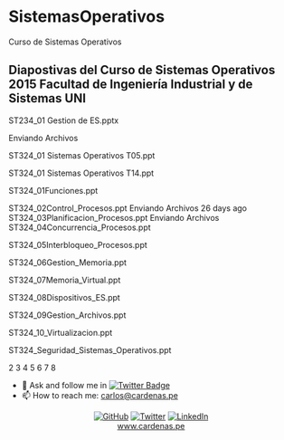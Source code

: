 # SistemasOperativos

Curso de Sistemas Operativos

## Diapostivas del Curso de Sistemas Operativos 2015 Facultad de Ingeniería Industrial y de Sistemas UNI

ST234_01 Gestion de ES.pptx


Enviando Archivos

ST324_01 Sistemas Operativos T05.ppt

ST324_01 Sistemas Operativos T14.ppt

ST324_01Funciones.ppt

ST324_02Control_Procesos.ppt
Enviando Archivos
26 days ago
ST324_03Planificacion_Procesos.ppt
Enviando Archivos
ST324_04Concurrencia_Procesos.ppt

ST324_05Interbloqueo_Procesos.ppt

ST324_06Gestion_Memoria.ppt

ST324_07Memoria_Virtual.ppt

ST324_08Dispositivos_ES.ppt


ST324_09Gestion_Archivos.ppt

ST324_10_Virtualizacion.ppt


ST324_Seguridad_Sistemas_Operativos.ppt

2
3
4
5
6
7
8

- 💬 Ask and follow me in  [![Twitter Badge](https://img.shields.io/badge/-@unimauro-1ca0f1?style=flat-square&labelColor=1ca0f1&logo=twitter&logoColor=white&link=https://twitter.com/unimauro)](https://twitter.com/unimauro)
- 📫 How to reach me: carlos@cardenas.pe

<p align="center"=>
	<a href="https://github.com/unimauro"><img src="https://img.shields.io/github/followers/unimauro.svg?label=GitHub&style=social" alt="GitHub"></a>
	<a href="https://twitter.com/unimauro"><img src="https://img.shields.io/twitter/follow/unimauro?label=Twitter&style=social" alt="Twitter"></a>
	<a href="https://www.linkedin.com/in/carloscardenasf/"><img src="https://img.shields.io/badge/LinkedIn--_.svg?style=social&logo=linkedin" alt="LinkedIn"></a>
<br/><a href="https://www.cardenas.pe/">www.cardenas.pe</a>
</p>
